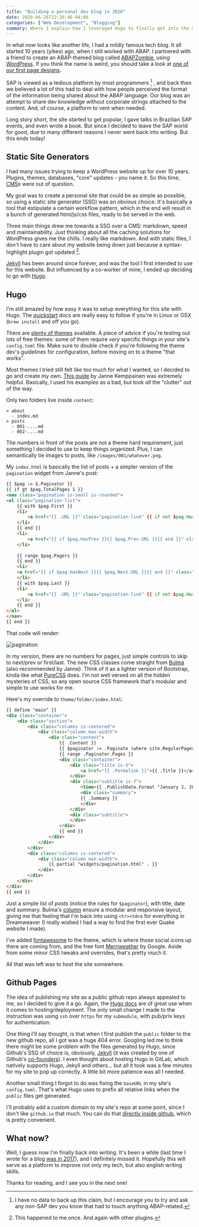 ```yaml
---
title: "Building a personal dev blog in 2020"
date: 2020-06-26T22:26:46-04:00
categories: ["Web Development", "Blogging"]
summary: Where I explain how I leveraged Hugo to finally get into the modern era of blogging. 
---
```



In what now looks like another life, I had a mildly famous tech blog. It all started 10 years (yikes) ago, when I still worked with ABAP. I partnered with a friend to create an ABAP-themed blog called [ABAPZombie](https://www.abapzombie.com/), using [WordPress](https://wordpress.com/). If you think the name is weird, you should take a look at [one of our first page designs](https://web.archive.org/web/20120202221336/http://www.abapzombie.com/).

SAP is viewed as a tedious platform by most programmers [^1] , and back then we believed a lot of this had to deal with how people perceived the format of the information being shared about the ABAP language. Our blog was an attempt to share dev knowledge without corporate strings attached to the content. And, of course, a platform to vent when needed.

Long story short, the site started to get popular, I gave talks in Brazilian SAP events, and even wrote a book. But since I decided to leave the SAP world for good, due to many different reasons I never went back into writing. But this ends today!

## Static Site Generators

I had many issues trying to keep a WordPress website up for over 10 years. Plugins, themes, databases, "core" updates - you name it. So this time, [CMS](https://en.wikipedia.org/wiki/Content_management_system)s were out of question.

My goal was to create a personal site that could be as simple as possible, so using a static site generator (SSG) was an obvious choice. It's basically a tool that estipulate a certain workflow pattern, which in the end will result in a bunch of generated html/js/css files, ready to be served in the web. 

Three main things drew me towards a SSG over a CMS: markdown, speed and maintainability. Just thinking about all the caching solutions for WordPress gives me the chills. I really like markdown. And with static files, I don't have to care about my website being down just because a syntax-highlight plugin got updated [^2].

[Jekyll](https://jekyllrb.com/) has been around since forever, and was the tool I first intended to use for this website. But influenced by a co-worker of mine, I ended up deciding to go with [Hugo](https://goHugo.io/).

## Hugo

I'm still amazed by how easy it was to setup everything for this site with Hugo. The [quickstart](https://goHugo.io/getting-started/quick-start/) docs are really easy to follow if you're in Linux or OSX (`brew install` and off you go).

There are [plenty of themes](https://themes.goHugo.io/) available. A piece of advice if you're testing out lots of free themes: some of them require _very_ specific things in your site's `config.toml` file. Make sure to double check if you're following the theme dev's guidelines for configuration, before moving on to a theme "that works".

Most themes I tried still felt like too much for what I wanted, so I decided to go and create my own. [This guide](https://www.pakstech.com/blog/create-Hugo-theme/) by Janne Kemppainen was extremely helpful. Basically, I used his examples as a bad, but took _all_ the "clutter" out of the way. 

Only two folders live inside `content`:

```
> about
  - index.md
> posts
  - 001-....md
  - 002-....md
```

The numbers in front of the posts are not a theme hard requirement, just something I decided to use to keep things organized. Plus, I can semantically tie images to posts, like `/images/001/whatever.png`.

My `index.html` is basically the list of posts + a simpler version of the `pagination` widget from Janne's post:

```html
{{ $pag := $.Paginator }}
{{ if gt $pag.TotalPages 1 }}
<nav class="pagination is-small is-rounded">
<ul class="pagination-list">
    {{ with $pag.First }}
    <li>
        <a href="{{ .URL }}" class="pagination-link" {{ if not $pag.HasPrev }} disabled{{ end }} aria-label="First"><span aria-hidden="true">&laquo;&laquo;</span></a>
    </li>
    {{ end }}
    <li>
        <a href="{{ if $pag.HasPrev }}{{ $pag.Prev.URL }}{{ end }}" class="pagination-link" {{ if not $pag.HasPrev }} disabled{{ end }} aria-label="Previous"><span aria-hidden="true">&laquo;</span></a>
    </li>
    
    {{ range $pag.Pagers }}
    {{ end }}
    <li>
    <a href="{{ if $pag.HasNext }}{{ $pag.Next.URL }}{{ end }}" class="pagination-link" {{ if not $pag.HasNext }}disabled{{ end }} aria-label="Next"><span aria-hidden="true">&raquo;</span></a>
    </li>
    {{ with $pag.Last }}
    <li>
        <a href="{{ .URL }}" class="pagination-link" {{ if not $pag.HasNext }}disabled{{ end }} aria-label="Last"><span aria-hidden="true">&raquo;&raquo;</span></a>
    </li>
    {{ end }}
</ul>
</nav>
{{ end }}
```

That code will render:

![pagination](/images/001/pagination.png)

In my version, there are no numbers for pages, just simple controls to skip to next/prev or first/last. The new CSS classes come straight from [Bulma](https://bulma.io/) (also recommended by Janne). Think of it as a lighter version of Bootstrap, kinda like what [PureCSS](https://purecss.io/) does. I'm not well versed on all the hidden mysteries of CSS, so any open source CSS framework that's modular and simple to use works for me.

Here's my override to `theme/folder/index.html`:

```html
{{ define "main" }}
<div class="container">
    <div class="section">
        <div class="columns is-centered">
            <div class="column max-width">
                <div class="content">
                    {{ .Content }}
                    {{ $paginator := .Paginate (where site.RegularPages "Type" "in" site.Params.mainSections) }}
                    {{ range .Paginator.Pages }}
                    <div class="container">
                        <div class="title is-5">
                            <a href="{{ .Permalink }}">{{ .Title }}</a>
                        </div>
                        <div class="subtitle is-7">
                            <time>{{ .PublishDate.Format "January 2, 2006"}}</time>
                            <div class="summary">
                            {{ .Summary }}
                            </div>
                        </div>
                        <div class="subtitle">
                        </div>
                    </div>
                    {{ end }}
                </div>
            </div>
        </div>
        <div class="columns is-centered">
            <div class="column max-width">
                {{ partial "widgets/pagination.html" . }}
            </div>
        </div>
    </div>    
</div>
{{ end }}
```

Just a simple list of _posts_ (notice the rules for `$paginator`), with title, date and summary. Bulma's [column](https://bulma.io/documentation/columns/basics/) ensure a modular and responsive layout, giving me that feeling that I'm back into using `<tr><td>`s for everything in Dreamweaver (I really wished I had a way to find the first ever Quake website I made).

I've added [fontawesome](https://fontawesome.com/icons?d=gallery&m=free) to the theme, which is where those social icons up there are coming from, and the free font [Merriweather](https://fonts.google.com/specimen/Merriweather) by Google. Aside from some minor CSS tweaks and overrides, that's pretty much it. 

All that was left was to host the site somewhere.

## Github Pages

The idea of publishing my site as a public github repo always appealed to me, so I decided to give it a go. Again, the [Hugo docs](https://goHugo.io/hosting-and-deployment/) are of great use when it comes to hosting/deployment. The only small change I made to the instruction was using `ssh` over `https` for my `submodule`, with pub/priv keys for authentication.

One thing I'll say thought, is that when I first publish the `public` folder to the new github repo, all I got was a huge 404 error. Googling led me to think there might be some problem with the files generated by Hugo, since Github's SSG of choice is, obviously, [Jekyll](https://help.github.com/en/github/working-with-github-pages/about-github-pages#static-site-generators) (it was created by one of Github's [co-founders](https://en.wikipedia.org/wiki/Jekyll_(software))). I even thought about hosting Hugo in GitLab, which natively supports Hugo, Jekyll and others... but all it took was a few minutes for my site to pop up correctly. A little bit more patience was all I needed.

Another small thing I forgot to do was fixing the `baseURL` in my site's `config.toml`. That's what Hugo uses to prefix all relative links when the `public` files get generated.

I'll probably add a custom domain to my site's repo at some point, since I don't like `github.io` that much. You can do that [directly inside github](https://help.github.com/en/github/working-with-github-pages/configuring-a-custom-domain-for-your-github-pages-site), which is pretty convenient.

## What now?

Well, I guess now I'm finally back into writing. It's been a while (last time I wrote for a blog [was in 2017](https://www.abapzombie.com/mundo-sap/2017/05/31/exite-vida-apos-o-abap/)), and I definitely missed it. Hopefully this will serve as a platform to improve not only my tech, but also english writing skills.

Thanks for reading, and I see you in the next one!


[^1]: I have no data to back up this claim, but I encourage you to try and ask any non-SAP dev you know that had to touch anything ABAP-related.

[^2]: This happened to me once. And again with other plugins.
